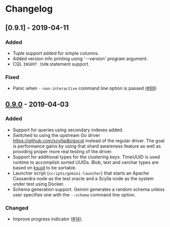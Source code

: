 # Changelog

## [0.9.1] - 2019-04-11

### Added

- Tuple support added for simple columns.
- Added version info printing using '--version' program argument.
- CQL `INSERT JSON` statement support.

### Fixed

- Panic when `--non-interactive` command line option is passed ([#69](https://github.com/scylladb/gemini/issues/69))

## [0.9.0] - 2019-04-03

### Added

- Support for queries using secondary indexes added.
- Switched to using the upstream Go driver https://github.com/scylladb/gocql instead
  of the regular driver. The goal is performance gains by using that shard awareness
  feature as well as providing proper more real testing of the driver.
- Support for additional types for the clustering keys. TimeUUID is used runtime
  to accomplish sorted UUIDs. Blob, text and varchar types are based on
  [ksuid](https://github.com/segmentio/ksuid) to be sortable.
- Launcher script (`scripts/gemini-launcher`) that starts an Apache Cassandra
  node as the test oracle and a Scylla node as the system under test using
  Docker.
- Schema generation support. Gemini generates a random schema unless user
  specifies one with the `--schema` command line option.

### Changed

- Improve progress indicator ([#14](https://github.com/scylladb/gemini/issues/14)).

[0.9.0]: https://github.com/scylladb/gemini/releases/tag/v0.9.0
